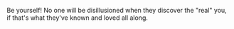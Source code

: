 Be yourself! No one will be disillusioned when they discover the "real" you, if that's what they've known and loved all along. 
